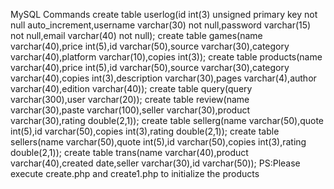 MySQL Commands
create table userlog(id int(3) unsigned primary key not null auto_increment,username varchar(30) not null,password varchar(15) not null,email varchar(40) not null);
create table games(name varchar(40),price int(5),id varchar(50),source varchar(30),category varchar(40),platform varchar(10),copies int(3));
create table products(name varchar(40),price int(5),id varchar(50),source varchar(30),category varchar(40),copies int(3),description varchar(30),pages varchar(4),author varchar(40),edition varchar(40));
create table query(query varchar(300),user varchar(20));
create table review(name varchar(30),paste varchar(100),seller varchar(30),product varchar(30),rating double(2,1));
create table sellerg(name varchar(50),quote int(5),id varchar(50),copies int(3),rating double(2,1));
create table sellers(name varchar(50),quote int(5),id varchar(50),copies int(3),rating double(2,1));
create table trans(name varchar(40),product varchar(40),created date,seller varchar(30),id varchar(50));
PS:Please execute create.php and create1.php to initialize the products
